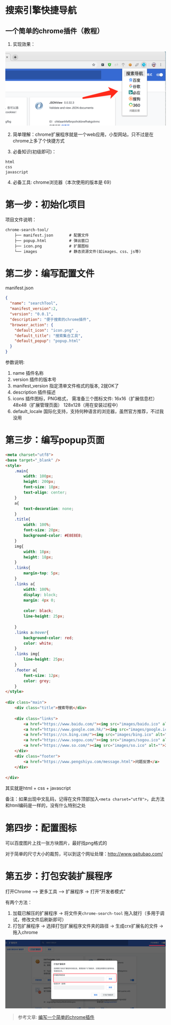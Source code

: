 # 搜索引擎快捷导航

## 一个简单的chrome插件（教程）

1. 实现效果：

![](images/search-tool-show.png)

2. 简单理解：chrome扩展程序就是一个web应用，小型网站，只不过是在chrome上多了个快捷方式

3. 必备知识(初级即可)：
```
html
css
javascript
```

4. 必备工具: chrome浏览器（本次使用的版本是 69）

# 第一步：初始化项目

项目文件说明：

```
chrome-search-tool/
    ├── manifest.json       # 配置文件
    ├── popup.html          # 弹出窗口
    ├── icon.png            # 扩展图标
    └── images              # 静态资源文件(如images、css、js等)
```

# 第二步：编写配置文件

manifest.json

```json
{  
  "name": "searchTool",  
  "manifest_version":2,
  "version": "0.0.1",  
  "description": "便于搜索的chrome插件",
  "browser_action": {  
    "default_icon": "icon.png" ,
    "default_title": "搜索集合工具",
    "default_popup": "popup.html"
  }  
}
```

参数说明:

1. name 插件名称  
2. version 插件的版本号  
3. manifest_version 指定清单文件格式的版本, 2就OK了  
4. description 插件描述  
5. icons 插件图标，PNG格式， 需准备三个图标文件:
    16x16（扩展信息栏） 
    48x48（扩展管理页面） 
    128x128（用在安装过程中） 
6. default_locale 国际化支持，支持何种语言的浏览器，虽然官方推荐，不过我没用

# 第三步：编写popup页面

```html
<meta charset="utf8">
<base target="_blank" />
<style>
    .main{
        width: 100px;
        height: 200px;
        font-size: 18px;
        text-align: center;
    }
    a{
        text-decoration: none;
    }
    .title{
        width: 100%;
        font-size: 20px;
        background-color: #E8E8E8;
    }
    img{
        width: 18px;
        height: 18px;
    }
    .links{
        margin-top: 5px; 
    }
    .links a{
        width: 100%;
        display: block;
        margin: 4px 0;
        
        color: black;
        line-height: 25px;

    }
    .links a:hover{
        background-color: red;
        color: white;
    }
    .links img{
        line-height: 25px;
    }
    .footer a{
        font-size: 12px;
        color: grey;
    }
</style>  

<div class="main">
    <div class="title">搜索导航</div>

    <div class="links">
        <a href="https://www.baidu.com/"><img src="images/baidu.ico" alt="">百度</a>
        <a href="https://www.google.com.hk/"><img src="images/google.ico" alt="">谷歌</a>
        <a href="https://cn.bing.com/"><img src="images/bing.ico" alt="">必应</a>
        <a href="https://www.sogou.com/"><img src="images/sogou.ico" alt="">搜狗</a>
        <a href="https://www.so.com/"><img src="images/so.ico" alt="">360</a>
    </div> 
    <div class="footer">
        <a href="https://www.pengshiyu.com/message.html">问题反馈</a>
    </div>

</div>
```

其实就是html + css + javascript

备注：如果出现中文乱码，记得在文件顶部加入`<meta charset="utf8">`，此方法和html编码是一样的，没有什么特别之处


# 第四步：配置图标

可以百度图片上找一张方块图片，最好找png格式的  

对于简单的尺寸大小的裁剪，可以到这个网址处理：http://www.gaitubao.com/


# 第五步：打包安装扩展程序
打开Chrome –> 更多工具 –> 扩展程序 -> 打开“开发者模式” 

有两个方法：
1. 加载已解压的扩展程序 -> 将文件夹`chrome-search-tool` 拖入就行（多用于调试，修改文件后刷新即可）
2. 打包扩展程序 -> 选择打包扩展程序文件夹的路径 -> 生成crx扩展名的文件 -> 拖入chrome

![](images/extensions.png)


>参考文章:
>[编写一个简单的chrome插件](https://blog.csdn.net/lilian1131/article/details/79171125)

